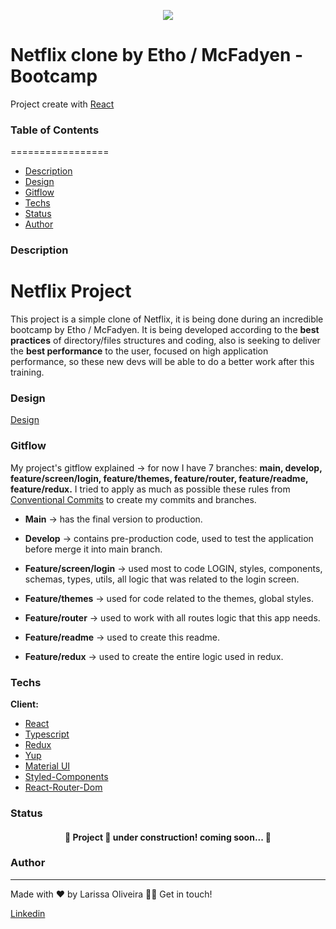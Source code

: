 <p align="center">
  <img src="https://user-images.githubusercontent.com/82476805/171954276-4b4a2bc8-07b6-45a5-8919-29d6b8da7f38.png" />
</p>

# Netflix clone by Etho / McFadyen - Bootcamp

Project create with [React](https://reactjs.org/)

### Table of Contents
=================
   * [Description](#Description)
   * [Design](#Design)
   * [Gitflow](#Gitflow)
   * [Techs](#Techs)
   * [Status](#Status)
   * [Author](#Author)
 
### Description
# Netflix Project

This project is a simple clone of Netflix, it is being done during an incredible bootcamp by Etho / McFadyen. 
It is being developed according to the **best practices** of directory/files structures and coding, also is seeking to deliver the **best performance** to the user, focused on high application performance, so these new devs will be able to do a better work after this training.

### Design
[Design](https://xd.adobe.com/view/9a195402-0530-4f98-80ee-8b27b0e10759-cf4a/)

### Gitflow

My project's gitflow explained -> for now I have 7 branches: **main, develop, feature/screen/login, feature/themes, feature/router, feature/readme, feature/redux.**
I tried to apply as much as possible these rules from [Conventional Commits](https://www.conventionalcommits.org/en/v1.0.0/) to create my commits and branches.
 
* **Main** -> has the final version to production.

* **Develop** -> contains pre-production code, used to test the application before merge it into main branch.

* **Feature/screen/login** -> used most to code LOGIN, styles, components, schemas, types, utils, all logic that was related to the login screen.

* **Feature/themes** -> used for code related to the themes, global styles.

* **Feature/router** -> used to work with all routes logic that this app needs.

* **Feature/readme** -> used to create this readme.

* **Feature/redux** -> used to create the entire logic used in redux.


### Techs

**Client:** 
   * [React](https://reactjs.org/docs/getting-started.html)
   * [Typescript](https://www.typescriptlang.org/docs/)
   * [Redux](https://redux.js.org/tutorials/essentials/part-1-overview-concepts)
   * [Yup](https://github.com/jquense/yup)
   * [Material UI](https://mui.com/pt/material-ui/getting-started/installation/)
   * [Styled-Components](https://styled-components.com/docs)
   * [React-Router-Dom](https://v5.reactrouter.com/web/guides/quick-start)

 
 ### Status
 
 <h4 align="center"> 
	🚧  Project 🚀 under construction! coming soon...  🚧
</h4>

### Author
---
Made with ❤️ by Larissa Oliveira 👋🏽 Get in touch!

<a target="_blank" href="https://www.linkedin.com/in/larissakoliveira/"> Linkedin 
	
</a>
